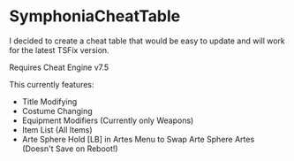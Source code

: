 # SymphoniaCheatTable
I decided to create a cheat table that would be easy to update and will work for the latest TSFix version.

Requires Cheat Engine v7.5

This currently features:
- Title Modifying
- Costume Changing
- Equipment Modifiers (Currently only Weapons)
- Item List (All Items)
- Arte Sphere Hold [LB] in Artes Menu to Swap Arte Sphere Artes (Doesn't Save on Reboot!)
